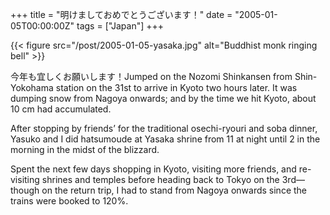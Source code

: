 +++
title = "明けましておめでとうございます！"
date = "2005-01-05T00:00:00Z"
tags = ["Japan"]
+++

{{< figure src="/post/2005-01-05-yasaka.jpg"
    alt="Buddhist monk ringing bell" >}}

今年も宜しくお願いします！Jumped on the Nozomi Shinkansen from Shin-Yokohama
station on the 31st to arrive in Kyoto two hours later. It was dumping snow
from Nagoya onwards; and by the time we hit Kyoto, about 10 cm had
accumulated.<!--more-->

After stopping by friends’ for the traditional osechi-ryouri and soba dinner,
Yasuko and I did hatsumoude at Yasaka shrine from 11 at night until 2 in the
morning in the midst of the blizzard.

Spent the next few days shopping in Kyoto, visiting more friends, and
re-visiting shrines and temples before heading back to Tokyo on the 3rd—though
on the return trip, I had to stand from Nagoya onwards since the trains were
booked to 120%.
